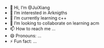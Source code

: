 - 👋 Hi, I’m @JuiXiang
- 👀 I’m interested in Arknigths
- 🌱 I’m currently learning c++
- 💞️ I’m looking to collaborate on learning acm
- 📫 How to reach me ...
- 😄 Pronouns: ...
- ⚡ Fun fact: ...

<!---
JuiXiang/JuiXiang is a ✨ special ✨ repository because its `README.md` (this file) appears on your GitHub profile.
You can click the Preview link to take a look at your changes.
--->
